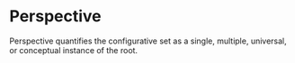 # Perspective
Perspective quantifies the configurative set as a single, multiple, universal, or conceptual instance of the root.
